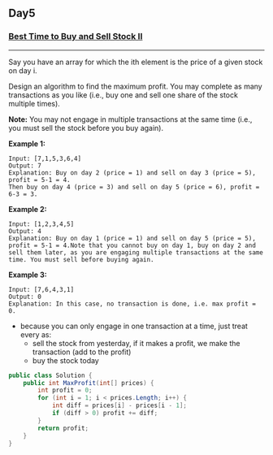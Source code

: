 ## Day5

### [Best Time to Buy and Sell Stock II](https://leetcode.com/explore/challenge/card/30-day-leetcoding-challenge/528/week-1/3287/)

---

Say you have an array for which the ith element is the price of a given stock on day i.

Design an algorithm to find the maximum profit. You may complete as many transactions as you like (i.e., buy one and sell one share of the stock multiple times).

**Note:** You may not engage in multiple transactions at the same time (i.e., you must sell the stock before you buy again).

**Example 1:**

```
Input: [7,1,5,3,6,4]
Output: 7
Explanation: Buy on day 2 (price = 1) and sell on day 3 (price = 5), profit = 5-1 = 4.
Then buy on day 4 (price = 3) and sell on day 5 (price = 6), profit = 6-3 = 3.
```

**Example 2:**

```
Input: [1,2,3,4,5]
Output: 4
Explanation: Buy on day 1 (price = 1) and sell on day 5 (price = 5), profit = 5-1 = 4.Note that you cannot buy on day 1, buy on day 2 and sell them later, as you are engaging multiple transactions at the same time. You must sell before buying again.
```

**Example 3:**

```
Input: [7,6,4,3,1]
Output: 0
Explanation: In this case, no transaction is done, i.e. max profit = 0.
```

- because you can only engage in one transaction at a time, just treat every as:
  - sell the stock from yesterday, if it makes a profit, we make the transaction (add to the profit)
  - buy the stock today

```cs
public class Solution {
    public int MaxProfit(int[] prices) {
        int profit = 0;
        for (int i = 1; i < prices.Length; i++) {
            int diff = prices[i] - prices[i - 1];
            if (diff > 0) profit += diff;
        }
        return profit;
    }
}
```